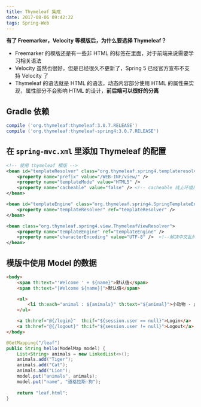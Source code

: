```yaml
---
title: Thymeleaf 集成
date: 2017-08-06 09:42:22
tags: Spring-Web
---
```


**有了 Freemarker，Velocity 等模版后，为什么要选择 Thymeleaf？**

* Freemarker 的模版还是有一些非 HTML 的标签在里面，对于前端来说需要学习相关语法
* Velocity 虽然也很好，但是已经很久不更新了，Spring 5 已经官方宣布不支持 Velocity 了
* Thymeleaf 的语法就是 HTML 的语法，动态内容部分使用 HTML 的属性来实现，属性部分不会影响 HTML 的设计，**前后端可以很好的分离**<!--more-->

## Gradle 依赖

```groovy
compile ('org.thymeleaf:thymeleaf:3.0.7.RELEASE')
compile ('org.thymeleaf:thymeleaf-spring4:3.0.7.RELEASE')
```

## 在 `spring-mvc.xml` 里添加 Thymeleaf 的配置

```xml
<!-- 使用 thymeleaf 模版 -->
<bean id="templateResolver" class="org.thymeleaf.spring4.templateresolver.SpringResourceTemplateResolver">
    <property name="prefix" value="/WEB-INF/view/" />
    <property name="templateMode" value="HTML5" />
    <property name="cacheable" value="false" /> <!-- cacheable 线上环境用 true，开发环境用 false -->
</bean>

<bean id="templateEngine" class="org.thymeleaf.spring4.SpringTemplateEngine">
    <property name="templateResolver" ref="templateResolver" />
</bean>

<bean class="org.thymeleaf.spring4.view.ThymeleafViewResolver">
    <property name="templateEngine" ref="templateEngine" />
    <property name="characterEncoding" value="UTF-8" />  <!--解决中文乱码-->
</bean>
```

## 模版中使用 Model 的数据

```html
<body>
    <span th:text="'Welcome ' + ${name}">默认值</span>
    <span th:text="|Welcome ${name}|">默认值</span>

    <ul>
        <li th:each="animal : ${animals}" th:text="${animal}">小动物 - 此处文本会被覆盖</li>
    </ul>

    <a th:href="@{/login}"  th:if="${session.user == null}">Login</a>
    <a th:href="@{/logout}" th:if="${session.user != null}">Logout</a>
</body>
```

```java
@GetMapping("/leaf")
public String hello(ModelMap model) {
    List<String> animals = new LinkedList<>();
    animals.add("Tiger");
    animals.add("Cat");
    animals.add("Lion");
    model.put("animals", animals);
    model.put("name", "道格拉斯·狗");
  
    return "leaf.html";
}
```


